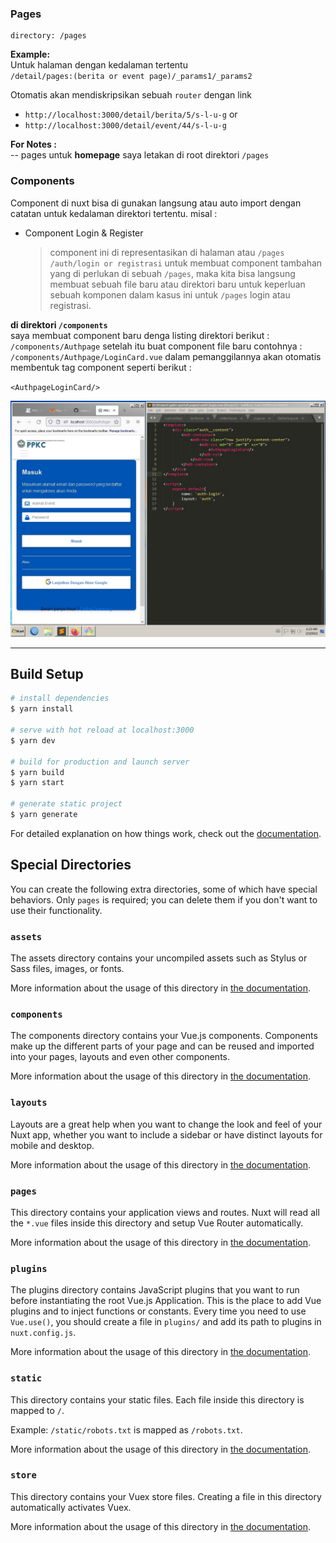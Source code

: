 ### Pages

```
directory: /pages
```

**Example:**  
Untuk halaman dengan kedalaman tertentu  
`/detail/pages:(berita or event page)/_params1/_params2`

Otomatis akan mendiskripsikan sebuah `router` dengan link

- `http://localhost:3000/detail/berita/5/s-l-u-g` or
- `http://localhost:3000/detail/event/44/s-l-u-g`

**For Notes :**  
-- pages untuk **homepage** saya letakan di root direktori `/pages`

### Components

Component di nuxt bisa di gunakan langsung atau auto import dengan catatan untuk kedalaman direktori tertentu. misal :

- Component Login & Register
  > component ini di representasikan di halaman atau `/pages` `/auth/login or registrasi` untuk membuat component tambahan yang di perlukan di sebuah `/pages`, maka kita bisa langsung membuat sebuah file baru atau direktori baru untuk keperluan sebuah komponen dalam kasus ini untuk `/pages` login atau registrasi.

**di direktori `/components`**  
saya membuat component baru denga listing direktori berikut :  
`/components/Authpage` setelah itu buat component file baru contohnya :  
`/components/Authpage/LoginCard.vue` dalam pemanggilannya akan otomatis membentuk tag component seperti berikut :

`<AuthpageLoginCard/>`

<img src="/ss/ss-docs1.jpg">

<hr>

## Build Setup

```bash
# install dependencies
$ yarn install

# serve with hot reload at localhost:3000
$ yarn dev

# build for production and launch server
$ yarn build
$ yarn start

# generate static project
$ yarn generate
```

For detailed explanation on how things work, check out the [documentation](https://nuxtjs.org).

## Special Directories

You can create the following extra directories, some of which have special behaviors. Only `pages` is required; you can delete them if you don't want to use their functionality.

### `assets`

The assets directory contains your uncompiled assets such as Stylus or Sass files, images, or fonts.

More information about the usage of this directory in [the documentation](https://nuxtjs.org/docs/2.x/directory-structure/assets).

### `components`

The components directory contains your Vue.js components. Components make up the different parts of your page and can be reused and imported into your pages, layouts and even other components.

More information about the usage of this directory in [the documentation](https://nuxtjs.org/docs/2.x/directory-structure/components).

### `layouts`

Layouts are a great help when you want to change the look and feel of your Nuxt app, whether you want to include a sidebar or have distinct layouts for mobile and desktop.

More information about the usage of this directory in [the documentation](https://nuxtjs.org/docs/2.x/directory-structure/layouts).

### `pages`

This directory contains your application views and routes. Nuxt will read all the `*.vue` files inside this directory and setup Vue Router automatically.

More information about the usage of this directory in [the documentation](https://nuxtjs.org/docs/2.x/get-started/routing).

### `plugins`

The plugins directory contains JavaScript plugins that you want to run before instantiating the root Vue.js Application. This is the place to add Vue plugins and to inject functions or constants. Every time you need to use `Vue.use()`, you should create a file in `plugins/` and add its path to plugins in `nuxt.config.js`.

More information about the usage of this directory in [the documentation](https://nuxtjs.org/docs/2.x/directory-structure/plugins).

### `static`

This directory contains your static files. Each file inside this directory is mapped to `/`.

Example: `/static/robots.txt` is mapped as `/robots.txt`.

More information about the usage of this directory in [the documentation](https://nuxtjs.org/docs/2.x/directory-structure/static).

### `store`

This directory contains your Vuex store files. Creating a file in this directory automatically activates Vuex.

More information about the usage of this directory in [the documentation](https://nuxtjs.org/docs/2.x/directory-structure/store).
